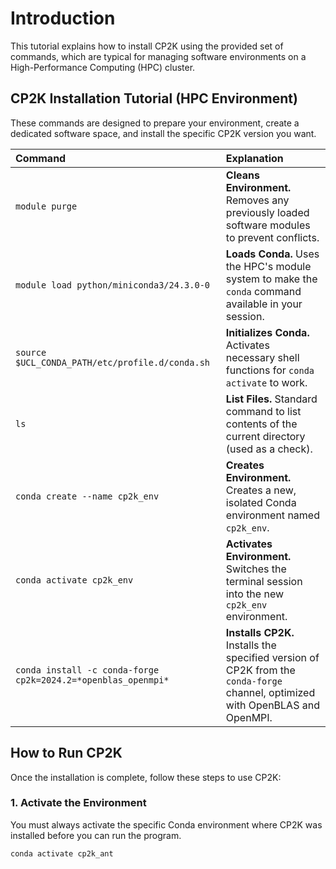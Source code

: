 # Introduction

This tutorial explains how to install CP2K using the provided set of commands, which are typical for managing software environments on a High-Performance Computing (HPC) cluster.

## CP2K Installation Tutorial (HPC Environment)

These commands are designed to prepare your environment, create a dedicated software space, and install the specific CP2K version you want.

| Command | Explanation |
| :--- | :--- |
| `module purge` | **Cleans Environment.** Removes any previously loaded software modules to prevent conflicts. |
| `module load python/miniconda3/24.3.0-0` | **Loads Conda.** Uses the HPC's module system to make the `conda` command available in your session. |
| `source $UCL_CONDA_PATH/etc/profile.d/conda.sh` | **Initializes Conda.** Activates necessary shell functions for `conda activate` to work. |
| `ls` | **List Files.** Standard command to list contents of the current directory (used as a check). |
| `conda create --name cp2k_env` | **Creates Environment.** Creates a new, isolated Conda environment named `cp2k_env`. |
| `conda activate cp2k_env` | **Activates Environment.** Switches the terminal session into the new `cp2k_env` environment. |
| `conda install -c conda-forge cp2k=2024.2=*openblas_openmpi*` | **Installs CP2K.** Installs the specified version of CP2K from the `conda-forge` channel, optimized with OpenBLAS and OpenMPI. |

## How to Run CP2K

Once the installation is complete, follow these steps to use CP2K:

### 1. Activate the Environment

You must always activate the specific Conda environment where CP2K was installed before you can run the program.

```bash
conda activate cp2k_ant
```
